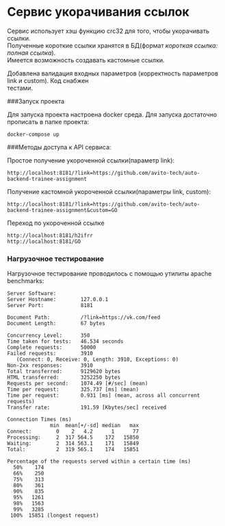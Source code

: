 # Сервис укорачивания ссылок

Сервис использует хэш функцию crc32 для того, чтобы укорачивать ссылки.     
Полученные короткие ссылки хранятся в БД(формат _короткая ссылка: полная ссылка_).    
Имеется возможность создавать кастомные ссылки. 

Добавлена валидация входных параметров (корректность параметров link и custom). Код снабжен     
тестами. 

###Запуск проекта

Для запуска проекта настроена docker среда. Для запуска достаточно прописать в папке проекта:

    docker-compose up

###Методы доступа к API сервиса:

Простое получение укороченной ссылки(параметр link):

    http://localhost:8181/?link=https://github.com/avito-tech/auto-backend-trainee-assignment
    
Получение кастомной укороченной ссылки(параметры link, custom):

    http://localhost:8181/?link=https://github.com/avito-tech/auto-backend-trainee-assignment&custom=GO
    
Переход по укороченной ссылке

    http://localhost:8181/h2ifrr
    http://localhost:8181/GO
    
### Нагрузочное тестирование

Нагрузочное тестирование проводилось с помощью утилиты apache benchmarks:

    Server Software:
    Server Hostname:        127.0.0.1
    Server Port:            8181
    
    Document Path:          /?link=https://vk.com/feed
    Document Length:        67 bytes
    
    Concurrency Level:      350
    Time taken for tests:   46.534 seconds
    Complete requests:      50000
    Failed requests:        3910
       (Connect: 0, Receive: 0, Length: 3910, Exceptions: 0)
    Non-2xx responses:      3910
    Total transferred:      9129620 bytes
    HTML transferred:       3252250 bytes
    Requests per second:    1074.49 [#/sec] (mean)
    Time per request:       325.737 [ms] (mean)
    Time per request:       0.931 [ms] (mean, across all concurrent requests)
    Transfer rate:          191.59 [Kbytes/sec] received
    
    Connection Times (ms)
                  min  mean[+/-sd] median   max
    Connect:        0    2   4.2      1      77
    Processing:     2  317 564.5    172   15850
    Waiting:        2  314 563.1    171   15849
    Total:          2  319 565.1    174   15851
    
    Percentage of the requests served within a certain time (ms)
      50%    174
      66%    250
      75%    313
      80%    361
      90%    835
      95%   1261
      98%   1563
      99%   3285
     100%  15851 (longest request)
